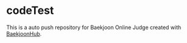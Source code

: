 # codeTest
This is a auto push repository for Baekjoon Online Judge created with [BaekjoonHub](https://github.com/BaekjoonHub/BaekjoonHub).
